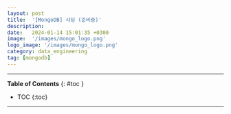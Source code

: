 ```yaml
---
layout: post
title:  '[MongoDB] 샤딩 (준비중)'
description:
date:   2024-01-14 15:01:35 +0300
image:  '/images/mongo_logo.png'
logo_image: '/images/mongo_logo.png'
category: data_engineering
tag: [mongodb]
---
```


---
**Table of Contents**
{: #toc }
*  TOC
{:toc}

---
